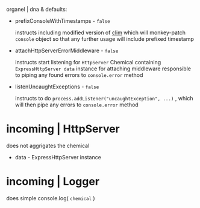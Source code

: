 organel | dna & defaults:

* prefixConsoleWithTimestamps - `false`

  instructs including modified version of [clim](http://github.com/epeli/node-clim.git) 
  which will monkey-patch `console` object so that any further usage will include 
  prefixed timestamp

* attachHttpServerErrorMiddleware - `false`

  instructs start listening for `HttpServer` Chemical containing `ExpressHttpServer data` 
  instance for attaching middleware responsible to piping any found errors to `console.error`
  method

* listenUncaughtExceptions - `false`

  instructs to do `process.addListener("uncaughtException", ...)` , which will then pipe any 
  errors to `console.error` method

# incoming | HttpServer

does not aggrigates the chemical

* data - ExpressHttpServer instance

# incoming | Logger 

does simple console.log( `chemical` )